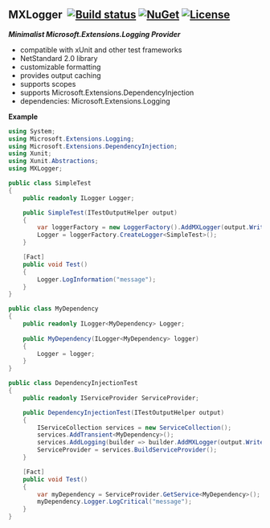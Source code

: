 ## MXLogger&nbsp;&nbsp;[![Build status](https://ci.appveyor.com/api/projects/status/e51gaj9271kvpwhc?svg=true)](https://ci.appveyor.com/project/dshe/mxlogger) [![NuGet](https://img.shields.io/nuget/vpre/MXLogger.svg)](https://www.nuget.org/packages/MXLogger/) [![License](https://img.shields.io/badge/license-Apache%202.0-7755BB.svg)](https://opensource.org/licenses/Apache-2.0)

***Minimalist Microsoft.Extensions.Logging Provider***
- compatible with xUnit and other test frameworks
- NetStandard 2.0 library
- customizable formatting
- provides output caching
- supports scopes
- supports Microsoft.Extensions.DependencyInjection
- dependencies: Microsoft.Extensions.Logging

**Example**

```csharp
using System;
using Microsoft.Extensions.Logging;
using Microsoft.Extensions.DependencyInjection;
using Xunit;
using Xunit.Abstractions;
using MXLogger;

public class SimpleTest
{
    public readonly ILogger Logger;

    public SimpleTest(ITestOutputHelper output)
    {
        var loggerFactory = new LoggerFactory().AddMXLogger(output.WriteLine);
        Logger = loggerFactory.CreateLogger<SimpleTest>();
    }

    [Fact]
    public void Test()
    {
        Logger.LogInformation("message");
    }
}

public class MyDependency
{
    public readonly ILogger<MyDependency> Logger;
    
    public MyDependency(ILogger<MyDependency> logger)
    {
        Logger = logger;
    }
}

public class DependencyInjectionTest
{
    public readonly IServiceProvider ServiceProvider;

    public DependencyInjectionTest(ITestOutputHelper output)
    {
        IServiceCollection services = new ServiceCollection();
        services.AddTransient<MyDependency>();
        services.AddLogging(builder => builder.AddMXLogger(output.WriteLine));
        ServiceProvider = services.BuildServiceProvider();
    }

    [Fact]
    public void Test()
    {
        var myDependency = ServiceProvider.GetService<MyDependency>();
        myDependency.Logger.LogCritical("message");
    }
}
```
